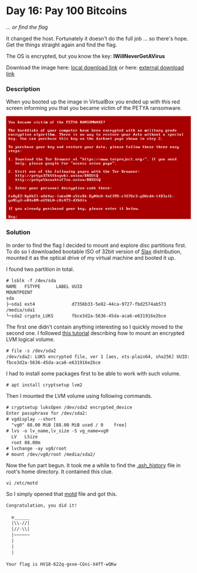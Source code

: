 # Day 16: Pay 100 Bitcoins

*... or find the flag*

It changed the host. Fortunately it doesn't do the full job ... so there's hope. Get the things straight again and find the flag.

The OS is encrypted, but you know the key: **IWillNeverGetAVirus**

Download the image here: [local download link](files/HACKvent_thx_awesome_1n1k.ova) or here: [external download link](https://drive.google.com/file/d/1v70Z6ZLA1F39Zrb39X2zoLzQn7-LPche/view?usp=sharing) 

### Description

When you booted up the image in VirtualBox you ended up with this red screen informing you that you became victim of the PETYA ransomware.

![screenshot.png](files/screenshot.png "screenshot")

### Solution

In order to find the flag I decided to mount and explore disc partitions first. To do so I downloaded bootable ISO of 32bit version of [Slax](https://www.slax.org/) distribution, mounted it as the optical drive of my virtual machine and booted it up.

I found two partition in total.

```
# lsblk -f /dev/sda
NAME   FSTYPE      LABEL UUID                                 MOUNTPOINT
sda                                                           
├─sda1 ext4              d7356b33-5e82-44ca-9727-fbd2574ab573 /media/sda1
└─sda2 crypto_LUKS       fbce3d2a-5636-45da-aca6-e631916e2bce
```

The first one didn't contain anything interesting so I quickly moved to the second one. I followed [this tutorial](https://blog.sleeplessbeastie.eu/2015/11/16/how-to-mount-encrypted-lvm-logical-volume/) describing how to mount an encrypted LVM logical volume.

```
# file -s /dev/sda2
/dev/sda2: LUKS encrypted file, ver 1 [aes, xts-plain64, sha256] UUID: fbce3d2a-5636-45da-aca6-e631916e2bce
```

I had to install some packages first to be able to work with such volume.

```
# apt install cryptsetup lvm2
``` 

Then I mounted the LVM volume using following commands.

```
# cryptsetup luksOpen /dev/sda2 encrypted_device
Enter passphrase for /dev/sda2:
# vgdisplay --short
  "vg0" 88.00 MiB [88.00 MiB used / 0    free]
# lvs -o lv_name,lv_size -S vg_name=vg0
  LV   LSize 
  root 88.00m
# lvchange -ay vg0/root
# mount /dev/vg0/root /media/sda2/
```

Now the fun part begun. It took me a while to find the [.ash_history](files/.ash_history) file in root's home directory. It contained this clue.

```
vi /etc/motd
```

So I simply opened that [motd](files/motd) file and got this.

```
Congratulation, you did it!

  o______
  |\\-//|
  |//-\\|
  |~~~~~~
  |
  |
  |

Your flag is HV18-622q-gxxe-CGni-X4fT-wQKw
```
